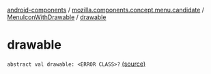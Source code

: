 [android-components](../../index.md) / [mozilla.components.concept.menu.candidate](../index.md) / [MenuIconWithDrawable](index.md) / [drawable](./drawable.md)

# drawable

`abstract val drawable: <ERROR CLASS>?` [(source)](https://github.com/mozilla-mobile/android-components/blob/master/components/concept/menu/src/main/java/mozilla/components/concept/menu/candidate/MenuIcon.kt#L77)
